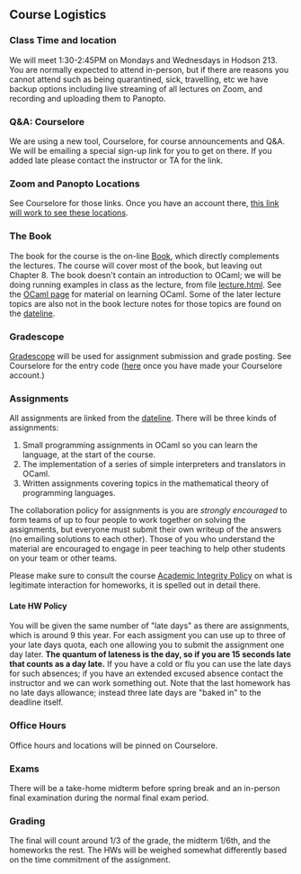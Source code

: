 ## Course Logistics

### Class Time and location

We will meet 1:30-2:45PM on Mondays and Wednesdays in Hodson 213.  You are normally expected to attend in-person, but if there are reasons you cannot attend such as being quarantined, sick, travelling, etc we have backup options including live streaming of all lectures on Zoom, and recording and uploading them to Panopto.

### Q&amp;A: Courselore

We are using a new tool, Courselore, for course announcements and Q&amp;A. We will be emailing a special sign-up link for you to get on there.  If you added late please contact the instructor or TA for the link.

### Zoom and Panopto Locations

See Courselore for those links.  Once you have an account there, [this link will work to see these locations](https://courselore.org/courses/8986607496/conversations/1).

### The Book

The book for the course is the on-line [Book](book/index.html), which directly complements the lectures. The course will cover most of the book, but leaving out Chapter 8\. The book doesn't contain an introduction to OCaml; we will be doing running examples in class as the lecture, from file [lecture.html](ocaml/lecture.html). See the [OCaml page](ocaml) for material on learning OCaml. Some of the later lecture topics are also not in the book lecture notes for those topics are found on the [dateline](dateline.html).

### Gradescope

[Gradescope](https://gradescope.com) will be used for assignment submission and grade posting. See Courselore for the entry code ([here](https://courselore.org/courses/8986607496/conversations/1) once you have made your Courselore account.)

### Assignments

All assignments are linked from the [dateline](dateline.html). There will be three kinds of assignments:

1.  Small programming assignments in OCaml so you can learn the language, at the start of the course.
2.  The implementation of a series of simple interpreters and translators in OCaml.
3.  Written assignments covering topics in the mathematical theory of programming languages.

The collaboration policy for assignments is you are _strongly encouraged_ to form teams of up to four people to work together on solving the assignments, but everyone must submit their own writeup of the answers (no emailing solutions to each other). Those of you who understand the material are encouraged to engage in peer teaching to help other students on your team or other teams.

Please make sure to consult the course [Academic Integrity Policy](integrity.html) on what is legitimate interaction for homeworks, it is spelled out in detail there.

#### Late HW Policy

You will be given the same number of "late days" as there are assignments, which is around 9 this year. For each assigment you can use up to three of your late days quota, each one allowing you to submit the assignment one day later. **The quantum of lateness is the day, so if you are 15 seconds late that counts as a day late.** If you have a cold or flu you can use the late days for such absences; if you have an extended excused absence contact the instructor and we can work something out.  Note that the last homework has no late days allowance; instead three late days are "baked in" to the deadline itself.

### Office Hours

Office hours and locations will be pinned on Courselore.

### Exams

There will be a take-home midterm before spring break and an in-person final examination during the normal final exam period.

### Grading

The final will count around 1/3 of the grade, the midterm 1/6th, and the homeworks the rest. The HWs will be weighed somewhat differently based on the time commitment of the assignment.